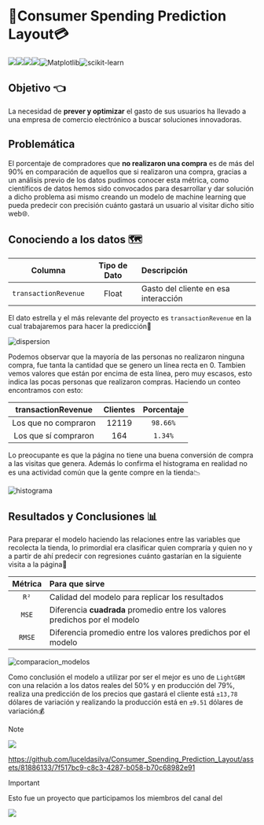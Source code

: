 # 💸Consumer Spending Prediction Layout💳

![](https://img.shields.io/badge/python-3.10+-sucess?style=for-the-badge&logo=python)![](https://img.shields.io/badge/Colab-F9AB00?style=for-the-badge&logo=googlecolab&color=525252)![](https://img.shields.io/badge/Numpy-777BB4?style=for-the-badge&logo=numpy&logoColor=white)![](https://img.shields.io/badge/Pandas-2C2D72?style=for-the-badge&logo=pandas&logoColor=white)![Matplotlib](https://img.shields.io/badge/Matplotlib-%23ffffff.svg?style=for-the-badge&logo=Matplotlib&logoColor=black)![scikit-learn](https://img.shields.io/badge/scikit--learn-%23F7931E.svg?style=for-the-badge&logo=scikit-learn&logoColor=white)

## Objetivo 👈

La necesidad de **prever y optimizar** el gasto de sus usuarios ha llevado a una empresa de comercio electrónico a buscar soluciones innovadoras.
## Problemática 

El porcentaje de compradores que **no realizaron una compra** es de más del 90% en comparación de aquellos que si realizaron una compra, gracias a un análisis previo de los datos pudimos conocer esta métrica,  como científicos de datos hemos sido convocados para desarrollar y dar solución a dicho problema asi mismo creando un modelo de machine learning que pueda predecir con precisión cuánto gastará un usuario al visitar dicho sitio web🌐.

## Conociendo a los datos 🗺️

| Columna | Tipo de Dato | Descripción | 
| :---: | :---: | :--- | 
| `transactionRevenue` | Float | Gasto del cliente en esa interacción |

El dato estrella y el más relevante del proyecto es `transactionRevenue` en la cual trabajaremos para hacer la predicción🎇

![dispersion](https://i.imgur.com/obCvHUk.png)

Podemos observar que la mayoría de las personas no realizaron ninguna compra, fue tanta la cantidad que se genero un línea recta en 0. Tambien vemos valores que están por encima de esta línea, pero muy escasos, esto indica las pocas personas que realizaron compras. Haciendo un conteo encontramos con esto:

| transactionRevenue | Clientes | Porcentaje | 
| :---: | :---: | :---: | 
| Los que no compraron | 12119 | `98.66%` |
| Los que sí compraron | 164 | `1.34%` |

Lo preocupante es que la página no tiene una buena conversión de compra a las visitas que genera. Además lo confirma el histograma en realidad no es una actividad común que la gente compre en la tienda📉

![histograma](https://i.imgur.com/CVIJC00.png)


## Resultados y Conclusiones 📊

Para preparar el modelo haciendo las relaciones entre las variables que recolecta la tienda, lo primordial era clasificar quien compraría y quien no y a partir de ahí predecir con regresiones cuánto gastarían en la siguiente visita a la página👀

| Métrica | Para que sirve | 
| :---: | :--- |
| `R²` | Calidad del modelo para replicar los resultados |
| `MSE` | Diferencia **cuadrada** promedio entre los valores predichos por el modelo |
| `RMSE` | Diferencia promedio entre los valores predichos por el modelo |


![comparacion_modelos](https://i.imgur.com/YezxPet.png)

Como conclusión el modelo a utilizar por ser el mejor es uno de `LightGBM` con una relación a los datos reales del 50% y en producción del 79%, realiza una predicción de los precios que gastará el cliente está `±13,78` dólares de variación y realizando la producción está en `±9.51` dólares de variación💰

> [!NOTE]
> [![](https://img.shields.io/badge/acceso%20a%20la%20producción-Consumer__Spending__Prediction__Layout.ipynb-sucess?style=for-the-badge&logo=google-colab&color=ff8000)](https://drive.google.com/file/d/1tw9m_-HJm_5SabOrnxMEAAYZoWrFr4zH/view?usp=sharing)

https://github.com/luceldasilva/Consumer_Spending_Prediction_Layout/assets/81886133/7f517bc9-c8c3-4287-b058-b70c68982e91

> [!IMPORTANT]
> Esto fue un proyecto que participamos los miembros del canal del
> 
>[![](https://img.shields.io/youtube/channel/subscribers/UCuerQOTskuNkddcT738357g?style=for-the-badge&logo=youtube&label=ElProfeAlejo)](https://www.youtube.com/@ElProfeAlejo)
